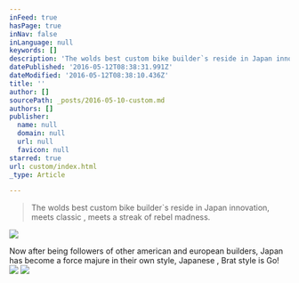 ```yaml
---
inFeed: true
hasPage: true
inNav: false
inLanguage: null
keywords: []
description: 'The wolds best custom bike builder`s reside in Japan innovation, meets classic , meets a streak of rebel madness.'
datePublished: '2016-05-12T08:38:31.991Z'
dateModified: '2016-05-12T08:38:10.436Z'
title: ''
author: []
sourcePath: _posts/2016-05-10-custom.md
authors: []
publisher:
  name: null
  domain: null
  url: null
  favicon: null
starred: true
url: custom/index.html
_type: Article

---
```

> The wolds best custom bike builder\`s reside in Japan innovation, meets classic , meets a streak of rebel madness.

![](https://the-grid-user-content.s3-us-west-2.amazonaws.com/0a87ecf6-e1f0-44df-bf78-836719867ae1.jpg)

Now after being followers of other american and european builders, Japan has become a force majure in their own style, Japanese , Brat style is Go!
![](https://the-grid-user-content.s3-us-west-2.amazonaws.com/83b646e4-b690-4a9e-a776-565aa8aeb70d.jpg)
![](https://the-grid-user-content.s3-us-west-2.amazonaws.com/2552eef4-97bf-4085-a31c-b29af9ce06a5.jpg)